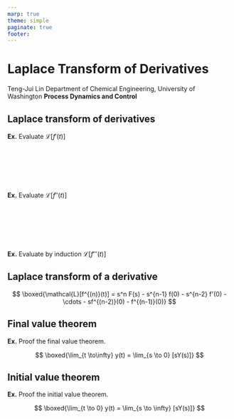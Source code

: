 ```yaml
---
marp: true
theme: simple
paginate: true
footer:
---
```

<!-- Marp for VS Code v1.5.2 -->

<!-- headingDivider: 2 -->
<!-- _class: cover -->
# Laplace Transform of Derivatives

Teng-Jui Lin
Department of Chemical Engineering, University of Washington
**Process Dynamics and Control**

## Laplace transform of derivatives

**Ex.** Evaluate $\mathcal{L}[f'(t)]$

<br/><br/><br/><br/><br/>

**Ex.** Evaluate $\mathcal{L}[f''(t)]$

<br/><br/><br/><br/><br/>

**Ex.** Evaluate by induction $\mathcal{L}[f'''(t)]$

## Laplace transform of a derivative

$$
\boxed{\mathcal{L}[f^{(n)}(t)] = s^n F(s) - s^{n-1} f(0) - s^{n-2} f'(0) - \cdots - sf^{(n-2)}(0) - f^{(n-1)}(0)}
$$

## Final value theorem

**Ex.** Proof the final value theorem.

$$
\boxed{\lim_{t \to\infty} y(t) = \lim_{s \to 0} [sY(s)]}
$$

## Initial value theorem

**Ex.** Proof the initial value theorem.

$$
\boxed{\lim_{t \to 0} y(t) = \lim_{s \to \infty} [sY(s)]}
$$
